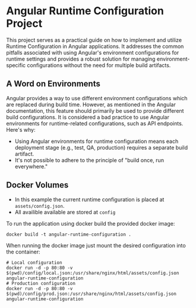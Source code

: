 # Angular Runtime Configuration Project

This project serves as a practical guide on how to implement and utilize Runtime Configuration in Angular applications. It addresses the common pitfalls associated with using Angular's environment configurations for runtime settings and provides a robust solution for managing environment-specific configurations without the need for multiple build artifacts.

## A Word on Environments

Angular provides a way to use different environment configurations which are replaced during build time. However, as mentioned in the Angular documentation, this feature should primarily be used to provide different build configurations. It is considered a bad practice to use Angular environments for runtime-related configurations, such as API endpoints. Here's why:

- Using Angular environments for runtime configuration means each deployment stage (e.g., test, QA, production) requires a separate build artifact.
- It's not possible to adhere to the principle of "build once, run everywhere."

## Docker Volumes

- In this example the current runtime configuration is placed at `assets/config.json`.
- All availible available are stored at `config`

To run the application using docker build the provided docker image:

```
docker build -t angular-runtime-configuration .
```

When running the docker image just mount the desired configuration into the container:

```
# Local configuration
docker run -d -p 80:80 -v $(pwd)/config/local.json:/usr/share/nginx/html/assets/config.json angular-runtime-configuration
# Production configuration
docker run -d -p 80:80 -v $(pwd)/config/prod.json:/usr/share/nginx/html/assets/config.json angular-runtime-configuration
```
